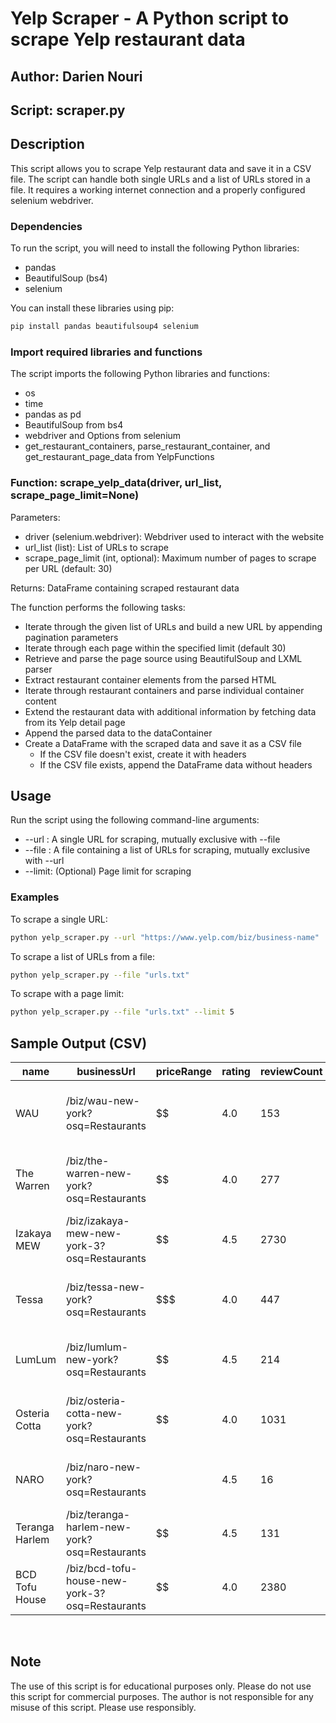 # Yelp Scraper - A Python script to scrape Yelp restaurant data

## Author: Darien Nouri
## Script: scraper.py

## Description

This script allows you to scrape Yelp restaurant data and save it in a CSV file. The script can handle both single URLs and a list of URLs stored in a file. It requires a working internet connection and a properly configured selenium webdriver.

### Dependencies

To run the script, you will need to install the following Python libraries:

- pandas
- BeautifulSoup (bs4)
- selenium

You can install these libraries using pip:

```sh
pip install pandas beautifulsoup4 selenium
```

### Import required libraries and functions

The script imports the following Python libraries and functions:

- os
- time
- pandas as pd
- BeautifulSoup from bs4
- webdriver and Options from selenium
- get_restaurant_containers, parse_restaurant_container, and get_restaurant_page_data from YelpFunctions

### Function: scrape_yelp_data(driver, url_list, scrape_page_limit=None)

Parameters:

- driver (selenium.webdriver): Webdriver used to interact with the website
- url_list (list): List of URLs to scrape
- scrape_page_limit (int, optional): Maximum number of pages to scrape per URL (default: 30)

Returns: DataFrame containing scraped restaurant data

The function performs the following tasks:

- Iterate through the given list of URLs and build a new URL by appending pagination parameters
- Iterate through each page within the specified limit (default 30)
- Retrieve and parse the page source using BeautifulSoup and LXML parser
- Extract restaurant container elements from the parsed HTML
- Iterate through restaurant containers and parse individual container content
- Extend the restaurant data with additional information by fetching data from its Yelp detail page
- Append the parsed data to the dataContainer
- Create a DataFrame with the scraped data and save it as a CSV file
  - If the CSV file doesn't exist, create it with headers
  - If the CSV file exists, append the DataFrame data without headers

## Usage

Run the script using the following command-line arguments:

- --url : A single URL for scraping, mutually exclusive with --file
- --file : A file containing a list of URLs for scraping, mutually exclusive with --url
- --limit: (Optional) Page limit for scraping

### Examples

To scrape a single URL:

```sh
python yelp_scraper.py --url "https://www.yelp.com/biz/business-name"
```

To scrape a list of URLs from a file:

```sh
python yelp_scraper.py --file "urls.txt"
```

To scrape with a page limit:

```sh
python yelp_scraper.py --file "urls.txt" --limit 5
```


## Sample Output (CSV) 



| name          | businessUrl                             | priceRange | rating | reviewCount | neighborhoods     | healthRating   | takesReservations | address                              |
|---------------|-----------------------------------------|------------|--------|-------------|-------------------|----------------|-------------------|--------------------------------------|
| WAU           | /biz/wau-new-york?osq=Restaurants      | $$         | 4.0    | 153         | ['Upper West Side'] | N/A          | True              | 434 Amsterdam Ave New York, NY 10024 |
| The Warren    | /biz/the-warren-new-york?osq=Restaurants | $$         | 4.0    | 277         | ['West Village']    |                | True              | 131 Christopher St New York, NY 10014 |
| Izakaya MEW   | /biz/izakaya-mew-new-york-3?osq=Restaurants | $$      | 4.5    | 2730        | ['Midtown West']    |                | True              | 53 W 35th St New York, NY 10001      |
| Tessa         | /biz/tessa-new-york?osq=Restaurants     | $$$        | 4.0    | 447         | ['Upper West Side'] | N/A          | True              | 349 Amsterdam Ave New York, NY 10024 |
| LumLum        | /biz/lumlum-new-york?osq=Restaurants    | $$         | 4.5    | 214         | ["Hell's Kitchen"]  |                | True              | 404 W 49th New York, NY 10019        |
| Osteria Cotta | /biz/osteria-cotta-new-york?osq=Restaurants | $$      | 4.0    | 1031        | ['Upper West Side'] | A            | True              | 513 Columbus Ave New York, NY 10024  |
| NARO          | /biz/naro-new-york?osq=Restaurants      | $$$$       | 4.5    | 16          | ['Midtown West']    |                | True              | 610 5th Ave New York, NY 10020       |
| Teranga Harlem | /biz/teranga-harlem-new-york?osq=Restaurants | $$     | 4.5    | 131         | ['East Harlem']     | Grade Pending | True              | 1280 5th Ave New York, NY 10029      |
| BCD Tofu House | /biz/bcd-tofu-house-new-york-3?osq=Restaurants | $$    | 4.0    | 2380        | ['Koreatown']       |                | True              | 5W 32nd St New York, NY 10001        |

<br>

## Note
The use of this script is for educational purposes only. Please do not use this script for commercial purposes. The author is not responsible for any misuse of this script. Please use responsibly. 
